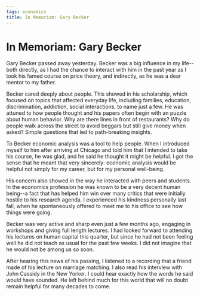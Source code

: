 ```yaml
--- 
tags: economics
title: In Memoriam: Gary Becker
---
```


# In Memoriam: Gary Becker

Gary Becker passed away yesterday. Becker was a big influence in my life--both directly, as I had the chance to interact with him in the past year as I took his famed course on price theory, and indirectly, as he was a dear mentor to my father. 

Becker cared deeply about people. This showed in his scholarship, which focused on topics that affected everyday life, including families, education, discrimination, addiction, social interactions, to name just a few. He was attuned to how people thought and his papers often begin with an puzzle about human behavior. Why are there lines in front of restaurants? Why do people walk across the street to avoid beggars but still give money when asked? Simple questions that led to path-breaking insights. 

To Becker economic analysis was a tool to help people. When I introduced myself to him after arriving at Chicago and told him that I intended to take his course, he was glad, and he said he thought it might be helpful. I got the sense that he meant that very sincerely: economic analysis would be helpful not simply for my career, but for my personal well-being. 

His concern also showed in the way he interacted with peers and students. In the economics profession he was known to be a very decent human being--a fact that has helped him win over many critics that were initially hostile to his research agenda. I experienced his kindness personally last fall, when he spontaneously offered to meet me to his office to see how things were going. 

Becker was very active and sharp even just a few months ago, engaging in workshops and giving full length lectures. I had looked forward to attending his lectures on human capital this quarter, but since he had not been feeling well he did not teach as usual for the past few weeks. I did not imagine that he would not be among us so soon. 

After hearing this news of his passing, I listened to a recording that a friend made of his lecture on marriage matching. I also read his interview with John Cassidy in the New Yorker. I could hear exactly how the words he said would have sounded. He left behind much for this world that will no doubt remain helpful for many decades to come.  

